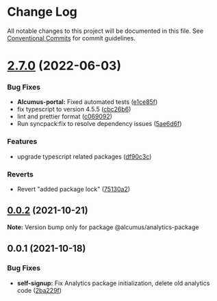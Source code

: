 # Change Log

All notable changes to this project will be documented in this file.
See [Conventional Commits](https://conventionalcommits.org) for commit guidelines.

# [2.7.0](https://github.com/Alcumus/react-apps/compare/@alcumus/analytics-package@0.0.2...@alcumus/analytics-package@2.7.0) (2022-06-03)


### Bug Fixes

* **Alcumus-portal:** Fixed automated tests ([e1ce85f](https://github.com/Alcumus/react-apps/commit/e1ce85f5b7bea53a202b2f63952c9fca58e9e0c2))
* fix typescript to version 4.5.5 ([cbc26b6](https://github.com/Alcumus/react-apps/commit/cbc26b666b8f0a1fe30611abede22e7c26e9f8ab))
* lint and prettier format ([c069092](https://github.com/Alcumus/react-apps/commit/c0690921a893c58077def5845bd08048c2524670))
* Run syncpack:fix to resolve dependency issues ([5ae6d6f](https://github.com/Alcumus/react-apps/commit/5ae6d6f89117c3b4ab52378eb9879f142a618147))


### Features

* upgrade typescript related packages ([df90c3c](https://github.com/Alcumus/react-apps/commit/df90c3cbb789e1bda6592ae2d0528e36513699f6))


### Reverts

* Revert "added package lock" ([75130a2](https://github.com/Alcumus/react-apps/commit/75130a2b04a534f70b3306619646ef4e7b6ed771))





## [0.0.2](https://github.com/Alcumus/react-apps/compare/@alcumus/analytics-package@0.0.1...@alcumus/analytics-package@0.0.2) (2021-10-21)

**Note:** Version bump only for package @alcumus/analytics-package





## 0.0.1 (2021-10-18)


### Bug Fixes

* **self-signup:** Fix Analytics package initialization, delete old analytics code ([2ba229f](https://github.com/Alcumus/react-apps/commit/2ba229fe7bee6fa587bd2c73ad12261084ff351c))
